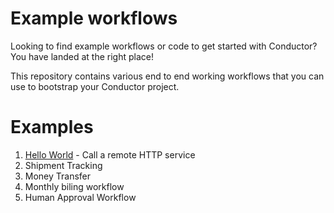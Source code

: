 # Example workflows
Looking to find example workflows or code to get started with Conductor? You have landed at the right place!

This repository contains various end to end working workflows that you can use to bootstrap your Conductor project.

# Examples

1. [Hello World](/call_http_service) - Call a remote HTTP service
2. Shipment Tracking
3. Money Transfer
4. Monthly biling workflow
5. Human Approval Workflow
